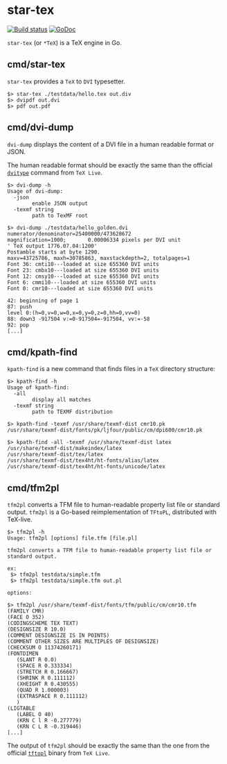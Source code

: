 # star-tex

[![Build status](https://builds.sr.ht/~sbinet/star-tex.svg)](https://builds.sr.ht/~sbinet/star-tex?)
[![GoDoc](https://pkg.go.dev/badge/star-tex.org/x/tex)](https://pkg.go.dev/star-tex.org/x/tex)

`star-tex` (or `*TeX`) is a TeX engine in Go.

## cmd/star-tex

`star-tex` provides a `TeX` to `DVI` typesetter.

```
$> star-tex ./testdata/hello.tex out.div
$> dvipdf out.dvi
$> pdf out.pdf
```

## cmd/dvi-dump

`dvi-dump` displays the content of a DVI file in a human readable format or JSON.

The human readable format should be exactly the same than the official [`dvitype`](https://texdoc.org/serve/dvitype/0) command from `TeX Live`.

```
$> dvi-dump -h
Usage of dvi-dump:
  -json
    	enable JSON output
  -texmf string
    	path to TexMF root

$> dvi-dump ./testdata/hello_golden.dvi
numerator/denominator=25400000/473628672
magnification=1000;       0.00006334 pixels per DVI unit
' TeX output 1776.07.04:1200'
Postamble starts at byte 1290.
maxv=43725786, maxh=30785863, maxstackdepth=2, totalpages=1
Font 36: cmti10---loaded at size 655360 DVI units 
Font 23: cmbx10---loaded at size 655360 DVI units 
Font 12: cmsy10---loaded at size 655360 DVI units 
Font 6: cmmi10---loaded at size 655360 DVI units 
Font 0: cmr10---loaded at size 655360 DVI units 
 
42: beginning of page 1 
87: push 
level 0:(h=0,v=0,w=0,x=0,y=0,z=0,hh=0,vv=0) 
88: down3 -917504 v:=0-917504=-917504, vv:=-58 
92: pop 
[...]
```

## cmd/kpath-find

`kpath-find` is a new command that finds files in a `TeX` directory structure:

```
$> kpath-find -h
Usage of kpath-find:
  -all
    	display all matches
  -texmf string
    	path to TEXMF distribution

$> kpath-find -texmf /usr/share/texmf-dist cmr10.pk
/usr/share/texmf-dist/fonts/pk/ljfour/public/cm/dpi600/cmr10.pk

$> kpath-find -all -texmf /usr/share/texmf-dist latex
/usr/share/texmf-dist/makeindex/latex
/usr/share/texmf-dist/tex/latex
/usr/share/texmf-dist/tex4ht/ht-fonts/alias/latex
/usr/share/texmf-dist/tex4ht/ht-fonts/unicode/latex
```

## cmd/tfm2pl

`tfm2pl` converts a TFM file to human-readable property list file or standard output.
`tfm2pl` is a Go-based reimplementation of `TFtoPL`, distributed with TeX-live.


```
$> tfm2pl -h
Usage: tfm2pl [options] file.tfm [file.pl]

tfm2pl converts a TFM file to human-readable property list file or standard output.

ex:
 $> tfm2pl testdata/simple.tfm
 $> tfm2pl testdata/simple.tfm out.pl

options:

$> tfm2pl /usr/share/texmf-dist/fonts/tfm/public/cm/cmr10.tfm
(FAMILY CMR)
(FACE O 352)
(CODINGSCHEME TEX TEXT)
(DESIGNSIZE R 10.0)
(COMMENT DESIGNSIZE IS IN POINTS)
(COMMENT OTHER SIZES ARE MULTIPLES OF DESIGNSIZE)
(CHECKSUM O 11374260171)
(FONTDIMEN
   (SLANT R 0.0)
   (SPACE R 0.333334)
   (STRETCH R 0.166667)
   (SHRINK R 0.111112)
   (XHEIGHT R 0.430555)
   (QUAD R 1.000003)
   (EXTRASPACE R 0.111112)
   )
(LIGTABLE
   (LABEL O 40)
   (KRN C l R -0.277779)
   (KRN C L R -0.319446)
[...]
```

The output of `tfm2pl` should be exactly the same than the one from the official [`tftopl`](https://texdoc.org/serve/tftopl/0) binary from `TeX Live`.
